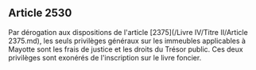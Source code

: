 Article 2530
----
Par dérogation aux dispositions de l'article [2375](/Livre IV/Titre II/Article 2375.md), les seuls privilèges généraux
sur les immeubles applicables à Mayotte sont les frais de justice et les droits
du Trésor public. Ces deux privilèges sont exonérés de l'inscription sur le
livre foncier.
